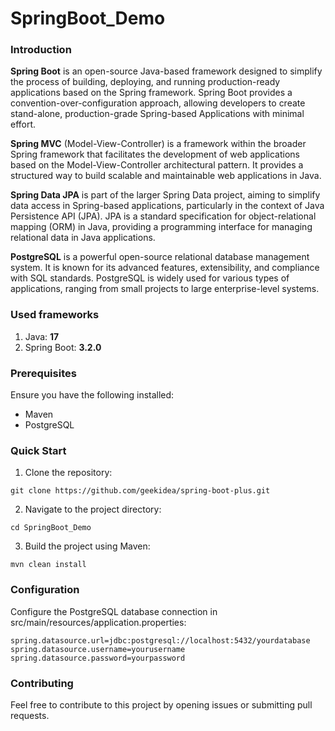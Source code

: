 # SpringBoot_Demo

### Introduction

**Spring Boot** is an open-source Java-based framework designed to simplify the process of building, deploying, and running production-ready applications based on the Spring framework. Spring Boot provides a convention-over-configuration approach, allowing developers to create stand-alone, production-grade Spring-based Applications with minimal effort.

**Spring MVC** (Model-View-Controller) is a framework within the broader Spring framework that facilitates the development of web applications based on the Model-View-Controller architectural pattern. It provides a structured way to build scalable and maintainable web applications in Java.

**Spring Data JPA** is part of the larger Spring Data project, aiming to simplify data access in Spring-based applications, particularly in the context of Java Persistence API (JPA). JPA is a standard specification for object-relational mapping (ORM) in Java, providing a programming interface for managing relational data in Java applications.

**PostgreSQL** is a powerful open-source relational database management system. It is known for its advanced features, extensibility, and compliance with SQL standards. PostgreSQL is widely used for various types of applications, ranging from small projects to large enterprise-level systems.


### Used frameworks 

1. Java: **17**
2. Spring Boot: **3.2.0**


### Prerequisites

Ensure you have the following installed:
- Maven
- PostgreSQL

### Quick Start 

1. Clone the repository:

```
git clone https://github.com/geekidea/spring-boot-plus.git

```

2. Navigate to the project directory:

```
cd SpringBoot_Demo
```

3. Build the project using Maven:
   
```
mvn clean install
```

### Configuration

Configure the PostgreSQL database connection in src/main/resources/application.properties:

```
spring.datasource.url=jdbc:postgresql://localhost:5432/yourdatabase
spring.datasource.username=yourusername
spring.datasource.password=yourpassword
```
 
### Contributing
Feel free to contribute to this project by opening issues or submitting pull requests. 
 

